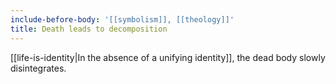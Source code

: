 ```yaml
---
include-before-body: '[[symbolism]], [[theology]]'
title: Death leads to decomposition
---
```


[[life-is-identity|In the absence of a unifying identity]], the dead body slowly disintegrates.
